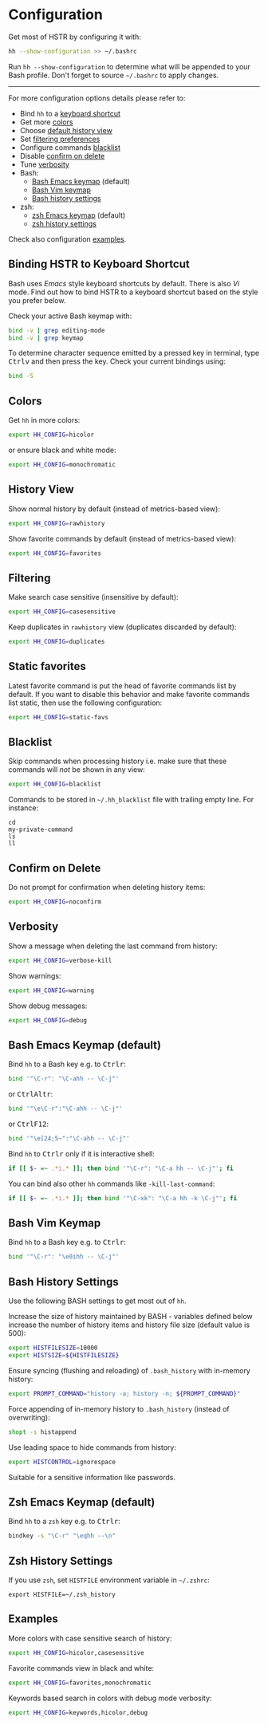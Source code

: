 # Configuration
Get most of HSTR by configuring it with:

```bash
hh --show-configuration >> ~/.bashrc
```

Run `hh --show-configuration` to determine what will be appended to your Bash profile. Don't forget
to source `~/.bashrc` to apply changes.

---

For more configuration options details please refer to:

* Bind `hh` to a [keyboard shortcut](#binding-hh-to-keyboard-shortcut)
* Get more [colors](#colors)
* Choose [default history view](#history-view)
* Set [filtering preferences](#filtering)
* Configure commands [blacklist](#blacklist)
* Disable [confirm on delete](#confirm-on-delete)
* Tune [verbosity](#verbosity)
* Bash:
    * [Bash Emacs keymap](#bash-emacs-keymap-default) (default)
    * [Bash Vim keymap](#bash-vim-keymap-default)
    * [Bash history settings](#bash-history-settings)
* zsh:
    * [zsh Emacs keymap](#zsh-emacs-keymap-default) (default)
    * [zsh history settings](#zsh-history-settings)

Check also configuration [examples](#examples).

## Binding HSTR to Keyboard Shortcut
Bash uses *Emacs* style keyboard shortcuts by default. There is
also *Vi* mode. Find out how to bind HSTR to a keyboard shortcut 
based on the style you prefer below.

Check your active Bash keymap with:

```bash
bind -v | grep editing-mode
bind -v | grep keymap
``` 

To determine character sequence emitted by a pressed key in 
terminal, type <kbd>Ctrl</kbd><kbd>v</kbd> and then press the key. Check your 
current bindings using:

```bash
bind -S
```


## Colors
Get `hh` in more colors:

```bash
export HH_CONFIG=hicolor
```

or ensure black and white mode:

```bash
export HH_CONFIG=monochromatic
```

## History View
Show normal history by default (instead of metrics-based view):

```bash
export HH_CONFIG=rawhistory
```

Show favorite commands by default (instead of metrics-based view):

```bash
export HH_CONFIG=favorites
```

## Filtering
Make search case sensitive (insensitive by default):

```bash
export HH_CONFIG=casesensitive
```

Keep duplicates in `rawhistory` view (duplicates discarded by default):

```bash
export HH_CONFIG=duplicates
```

## Static favorites
Latest favorite command is put the head of favorite commands list
by default. If you want to disable this behavior and make favorite
commands list static, then use the following configuration:

```bash
export HH_CONFIG=static-favs
```
## Blacklist
Skip commands when processing history i.e. make sure that these commands
will *not* be shown in any view:

```bash
export HH_CONFIG=blacklist
```

Commands to be stored in `~/.hh_blacklist` file with trailing empty line. For instance:

```
cd
my-private-command
ls
ll
```

## Confirm on Delete
Do not prompt for confirmation when deleting history items:

```bash
export HH_CONFIG=noconfirm
```

## Verbosity
Show a message when deleting the last command from history:

```bash
export HH_CONFIG=verbose-kill
```

Show warnings:

```bash
export HH_CONFIG=warning
```

Show debug messages:

```bash
export HH_CONFIG=debug
```

## Bash Emacs Keymap (default)
Bind `hh` to a Bash key e.g. to <kbd>Ctrl</kbd><kbd>r</kbd>:

```bash
bind '"\C-r": "\C-ahh -- \C-j"'
```

or <kbd>Ctrl</kbd><kbd>Alt</kbd><kbd>r</kbd>:

```bash
bind '"\e\C-r":"\C-ahh -- \C-j"'
```

or <kbd>Ctrl</kbd><kbd>F12</kbd>:

```bash
bind '"\e[24;5~":"\C-ahh -- \C-j"'
```

Bind `hh` to <kbd>Ctrl</kbd><kbd>r</kbd> only if it is interactive shell:

```bash
if [[ $- =~ .*i.* ]]; then bind '"\C-r": "\C-a hh -- \C-j"'; fi
```

You can bind also other `hh` commands like `-kill-last-command`:

```bash
if [[ $- =~ .*i.* ]]; then bind '"\C-xk": "\C-a hh -k \C-j"'; fi
```

## Bash Vim Keymap
Bind `hh` to a Bash key e.g. to <kbd>Ctrl</kbd><kbd>r</kbd>:

```bash
bind '"\C-r": "\e0ihh -- \C-j"'
```


## Bash History Settings
Use the following BASH settings to get most out of `hh`.

Increase the size of history maintained by BASH - variables defined below increase the
number of history items and history file size (default value is 500):

```bash
export HISTFILESIZE=10000
export HISTSIZE=${HISTFILESIZE}
```

Ensure syncing (flushing and reloading) of `.bash_history` with in-memory
  history:

```bash
export PROMPT_COMMAND="history -a; history -n; ${PROMPT_COMMAND}"
```

Force appending of in-memory history to `.bash_history`
  (instead of overwriting):

```bash
shopt -s histappend
```

Use leading space to hide commands from history:

```bash
export HISTCONTROL=ignorespace
```

Suitable for a sensitive information like passwords.

## Zsh Emacs Keymap (default)
Bind `hh` to a `zsh` key e.g. to <kbd>Ctrl</kbd><kbd>r</kbd>:

```bash
bindkey -s "\C-r" "\eqhh --\n"
```


## Zsh History Settings
If you use `zsh`, set `HISTFILE` environment variable in `~/.zshrc`:

```
export HISTFILE=~/.zsh_history
```


## Examples
More colors with case sensitive search of history:

```bash
export HH_CONFIG=hicolor,casesensitive
```

Favorite commands view in black and white:

```bash
export HH_CONFIG=favorites,monochromatic
```

Keywords based search in colors with debug mode verbosity:

```bash
export HH_CONFIG=keywords,hicolor,debug
```
